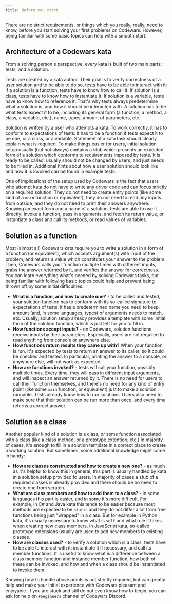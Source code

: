 ```yaml
---
title: Before you start
---
```


There are no strict requirements, or things which you really, really, need to know, before you start solving your first problems on Codewars. However, being familiar with some basic topics can help with a smooth start.

## Architecture of a Codewars kata

From a solving person's perspective, every kata is built of two main parts: tests, and a solution.

Tests are created by a kata author. Their goal is to verify correctness of a user solution and to be able to do so, tests have to be able to interact with it: if a solution is a function, tests have to know how to call it. If solution is a class, tests have to know how to instantiate it. If solution is a variable, tests have to know how to reference it. That's why tests always predetermine what a solution is, and how it should be interacted with. A solution has to be what tests expect it to be, including its general form (a function, a method, a class, a variable, etc.), name, types, amount of parameters, etc.

Solution is written by a user who attempts a kata. To work correctly, it has to conform to expectations of tests: it has to be a function if tests expect it to be one, or a class, or a variable. Statement of a kata task should clearly explain what is required. To make things easier for users, initial solution setup usually (but not always) contains a stub which presents an expected form of a solution which conforms to requirements imposed by tests. It is ready to be called, usually should not be changed by users, and just needs to be filled in. Additional hints about how a user solution should look like and how it is invoked can be found in example tests.

One of implications of the setup used by Codewars is the fact that users who attempt kata do not have to write any driver code and can focus strictly on a required solution. They do not need to create entry points (like some kind of a `main` function or equivalent), they do not need to read any inputs from outside, and they do not need to print their answers anywhere. Knowing an exact form and a name of a solution, tests are able to use it directly: invoke a function, pass in arguments, and fetch its return value, or instantiate a class and call its methods, or read values of variables.

## Solution as a function

Most (almost all) Codewars kata require you to write a solution in a form of a function (or equivalent), which accepts argument(s) with input of the problem, and returns a value which constitutes your answer to the problem. Then, Codewars calls your function multiple times with different inputs, grabs the answer returned by it, and verifies the answer for correctness. You can learn everything what's needed by solving Codewars tasks, but being familiar with following basic topics could help and prevent being thrown off by some initial difficulties:
 - **What is a function, and how to create one?** - to be called and tested, your solution function has to conform with its so-called signature to expectations of tests: it has a predetermined name you need to keep, amount (and, in some languages, types) of arguments needs to match, etc. Usually, solution setup already provides a template with some initial form of the solution function, which is just left for you to fill in.
 - **How functions accept inputs?** - on Codewars, solution functions receive inputs by their parameters. Especially, users are not required to read anything from console or anywhere else.
 - **How functions return results they came up with?** When your function is run, it's expected by tests to return an answer to its caller, so it could be checked and tested. In particular, printing the answer to a console, or anywhere else, will not work as expected.
- **How are functions invoked?** - tests will call your function, possibly multiple times. Every time, they will pass in different input arguments, and will inspect an answer returned by it. There is no need for users to call their function themselves, and there's no need for any kind of entry point (like some `main` function, or equivalent) just to make a solution runnable. Tests already know how to run solutions. Users also need to make sure that their solution can be run more than once, and every time returns a correct answer.

## Solution as a class

Another popular kind of a solution is a class, or some function associated with a class (like a class method, or a prototype extention, etc.) In majority of cases, it's enough to fill in a solution template in a correct place to create a working solution. But sometimes, some additional knowledge might come in handy:
 - **How are classes constructed and how to create a new one?** - as much as it's helpful to know this in general, this part is usually handled by kata in a solution setup provided to users. In majority of cases a stub of a required classes is already provided and there should be no need to create one from scratch.
 - **What are class members and how to add them to a class?** - in some languages this part is easier, and in some it's more difficult. For example, in C# and Java kata this tends to be easier because most methods are expected to be `static` and they do not differ a lot from free functions being just "wrapped" in a class. But for example in Python kata, it's usually necessary to know what is `self` and what role it takes when creating new class members. In JavaScript kata, so-called prototype extensions usually are used to add new members to existing classes.
 - **How are classes used?** - to verify a solution which is a class, tests have to be able to interact with it: instantiate it if necessary, and call its member functions. It is useful to know what is a difference between a class member function and instance member function, how both of these can be invoked, and how and when a class should be instantiated to invoke them.

Knowing how to handle above points is not strictly required, but can greatly help and make your initial experience with Codewars pleasant and enjoyable. If you are stuck and still do not even know how to begin, you can ask for help on `#beginners` channel of Codewars Discord.
